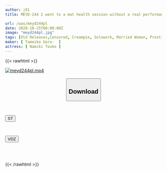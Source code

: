 ```yaml
---
author: j91
title: MEYD-244 I went to a mat health session without a real performance, and what came out was my neighbor's arrogant beautiful wife. I grasped her weakness and forced her to perform the actual act and cum inside her! Toko Namiki, who was made into a sex slave even outside the store

url: /was/meyd244pl
date: 2020-10-25T00:00:00Z
image: "meyd244pl.jpg"
tags: [Old Releases,Censored, Creampie, Solowork, Married Woman, Prostitutes, (tag-censored), Cuckold	]
maker: [ Tameike Goro-  ]
actress: [ Namiki Touko ]
---
```



{{< rawhtml >}}

<div class="video" data-videoid="p841pjAR9KirkA0">
    <a href="javascript:;">
        <img src="/was/meyd244pl/meyd244pl.jpg" width="WIDTH" height="HEIGHT" alt="meyd244pl.mp4" loading="lazy">
    </a>
</div>

<script type="text/javascript" src="https://j91.asia/asset/on-demand-st.js"></script>

<br>
  <link rel="stylesheet" href="https://j91.asia/asset/bs5.css">
  
  <center>
  <button class="btn btn-primary" type="button" data-bs-toggle="collapse" data-bs-target=".multi-collapse" aria-expanded="false" aria-controls="multiCollapseExample1 multiCollapseExample2"><h2>Download</h2></button></center>
</p>
<div class="row">
  <div class="col">
    <div class="collapse multi-collapse" id="multiCollapseExample1">
      <div class="card card-body">
	      	      <br>
<div class="buttons">  
<p><a href="https://streamtape.to/v/p841pjAR9KirkA0" target="_blank"><button class="btn-hover color-3"><i class="fa fa-download"></i> ST</button></a></p></div>
    </div>
  </div>
</div>
  <div class="col">
    <div class="collapse multi-collapse" id="multiCollapseExample2">
      <div class="card card-body">
	      <br>
<div class="buttons">
<p><a href="https://vidoza.net/f9bwg28gb7vu" target="_blank"><button class="btn-hover color-8"><i class="fa fa-download"></i> VDZ</button></a></p></div>
<br><br>
      </div>
    </div>
  </div>
</div>

{{< /rawhtml >}}